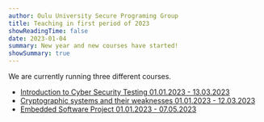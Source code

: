 ```yaml
---
author: Oulu University Secure Programing Group
title: Teaching in first period of 2023
showReadingTime: false
date: 2023-01-04
summary: New year and new courses have started!
showSummary: true
---
```

We are currently running three different courses.

  * [Introduction to Cyber Security Testing 01.01.2023 - 13.03.2023](https://opas.peppi.oulu.fi/en/course/IC00AI82/32356?period=2022-2023)
  * [Cryptographic systems and their weaknesses 01.01.2023 - 12.03.2023](https://opas.peppi.oulu.fi/en/course/521254S/16803?period=2022-2023)
  * [Embedded Software Project 01.01.2023 - 07.05.2023](https://opas.peppi.oulu.fi/en/course/521275A/2573?period=2022-2023)
